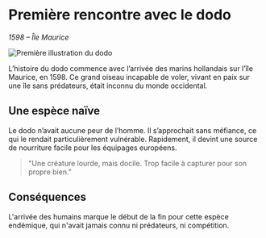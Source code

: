 # Première rencontre avec le dodo  
*1598 – Île Maurice*

![Première illustration du dodo](/images/dodo1598.jpg)

L’histoire du dodo commence avec l’arrivée des marins hollandais sur l’île Maurice, en 1598. Ce grand oiseau incapable de voler, vivant en paix sur une île sans prédateurs, était inconnu du monde occidental.

## Une espèce naïve  
Le dodo n’avait aucune peur de l’homme. Il s’approchait sans méfiance, ce qui le rendait particulièrement vulnérable. Rapidement, il devint une source de nourriture facile pour les équipages européens.

> "Une créature lourde, mais docile. Trop facile à capturer pour son propre bien."

## Conséquences  
L'arrivée des humains marque le début de la fin pour cette espèce endémique, qui n'avait jamais connu ni prédateurs, ni compétition.
